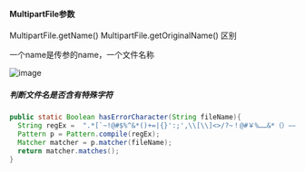 #### MultipartFile参数

MultipartFile.getName() MultipartFile.getOriginalName() 区别

一个name是传参的name，一个文件名称

![image](https://user-images.githubusercontent.com/97614802/193220791-41f27425-ce06-46a5-963e-4a7b36fb5718.png)

##### 判断文件名是否含有特殊字符
```java
public static Boolean hasErrorCharacter(String fileName){
  String regEx =  ".*[`~!@#$%^&*()+=|{}':;',\\[\\]<>/?~！@#￥%……&*（）——+|{}【】‘；：”“’。，、？\\\\]+.*";
  Pattern p = Pattern.compile(regEx);
  Matcher matcher = p.matcher(fileName);
  return matcher.matches();
}
```

